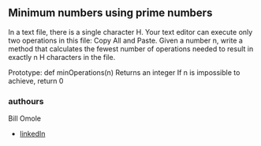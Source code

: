 ## Minimum numbers using prime numbers
In a text file, there is a single character H. Your text editor can execute only two operations in this file: Copy All and Paste. Given a number n, write a method that calculates the fewest number of operations needed to result in exactly n H characters in the file.

Prototype: def minOperations(n)
Returns an integer
If n is impossible to achieve, return 0

### authours
Bill Omole
- [linkedIn](https://www.linkedin.com/in/bill-otieno-33250b142/)

